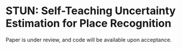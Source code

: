 # STUN: Self-Teaching Uncertainty Estimation for Place Recognition

Paper is under review, and code will be available upon acceptance.
